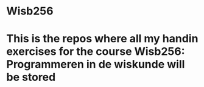 # Wisb256
# This is the repos where all my handin exercises for the course Wisb256: Programmeren in de wiskunde will be stored
# 
#
